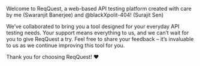 Welcome to ReqQuest, a web-based API testing platform created with care by me (Swaranjit Banerjee) and @blackXpolit-404! (Surajit Sen)

We’ve collaborated to bring you a tool designed for your everyday API testing needs. Your support means everything to us, and we can’t wait for you to give ReqQuest a try. Feel free to share your feedback – it’s invaluable to us as we continue improving this tool for you.

Thank you for choosing ReqQuest! :heart:
